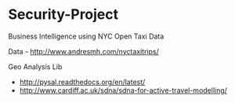 Security-Project
================

Business Intelligence using NYC Open Taxi Data 

Data - http://www.andresmh.com/nyctaxitrips/

Geo Analysis Lib
-    http://pysal.readthedocs.org/en/latest/
-    http://www.cardiff.ac.uk/sdna/sdna-for-active-travel-modelling/
